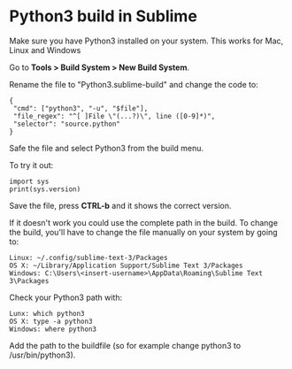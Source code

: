 Python3 build in Sublime
=========================
Make sure you have Python3 installed on your system.
This works for Mac, Linux and Windows

Go to **Tools > Build System > New Build System**.

Rename the file to "Python3.sublime-build" and change the code to:

```
{
 "cmd": ["python3", "-u", "$file"],
 "file_regex": "^[ ]File \"(...?)\", line ([0-9]*)",
 "selector": "source.python"
}
```
Safe the file and select Python3 from the build menu. 

To try it out:
``` 
import sys
print(sys.version)
``` 
Save the file, press **CTRL-b** and it shows the correct version.

If it doesn't work you could use the complete path in the build. To change the build, you'll have to change the file manually on your system by going to: 

``` 
Linux: ~/.config/sublime-text-3/Packages
OS X: ~/Library/Application Support/Sublime Text 3/Packages
Windows: C:\Users\<insert-username>\AppData\Roaming\Sublime Text 3\Packages

``` 
Check your Python3 path with:
```
Lunx: which python3
OS X: type -a python3 
Windows: where python3
```

Add the path to the buildfile (so for example change python3 to /usr/bin/python3).


